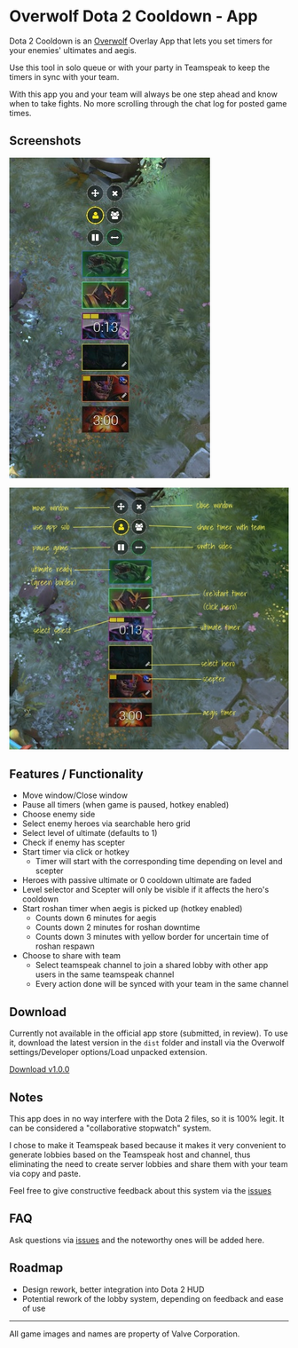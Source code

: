 # Overwolf Dota 2 Cooldown - App

Dota 2 Cooldown is an [Overwolf](http://overwolf.com/) Overlay App that lets you set timers for your enemies' ultimates and aegis.

Use this tool in solo queue or with your party in Teamspeak to keep the timers in sync with your team.

With this app you and your team will always be one step ahead and know when to take fights. No more scrolling through the chat log for posted game times.

## Screenshots

![UI Screenshot](images/02-ui-sample-1.jpg)

![UI Screenshot](images/05-ui-explained.jpg)

## Features / Functionality

* Move window/Close window
* Pause all timers (when game is paused, hotkey enabled)
* Choose enemy side
* Select enemy heroes via searchable hero grid
* Select level of ultimate (defaults to 1)
* Check if enemy has scepter
* Start timer via click or hotkey
    * Timer will start with the corresponding time depending on level and scepter
* Heroes with passive ultimate or 0 cooldown ultimate are faded
* Level selector and Scepter will only be visible if it affects the hero's cooldown
* Start roshan timer when aegis is picked up (hotkey enabled)
    * Counts down 6 minutes for aegis
    * Counts down 2 minutes for roshan downtime
    * Counts down 3 minutes with yellow border for uncertain time of roshan respawn
* Choose to share with team
    * Select teamspeak channel to join a shared lobby with other app users in the same teamspeak channel
    * Every action done will be synced with your team in the same channel

## Download

Currently not available in the official app store (submitted, in review). To use it, download the latest version in the `dist` folder and install via the Overwolf settings/Developer options/Load unpacked extension.

[Download v1.0.0](dist/overwolf-dota2-cooldown-1.0.0.tar.gz?raw=true)

## Notes

This app does in no way interfere with the Dota 2 files, so it is 100% legit. It can be considered a "collaborative stopwatch" system.

I chose to make it Teamspeak based because it makes it very convenient to generate lobbies based on the Teamspeak host and channel, thus eliminating the need to create server lobbies and share them with your team via copy and paste.

Feel free to give constructive feedback about this system via the [issues](https://github.com/bontscho/overwolf-dota2-cooldown/issues)

## FAQ

Ask questions via [issues](https://github.com/bontscho/overwolf-dota2-cooldown/issues) and the noteworthy ones will be added here.

## Roadmap

* Design rework, better integration into Dota 2 HUD
* Potential rework of the lobby system, depending on feedback and ease of use

--------------------
All game images and names are property of Valve Corporation.
